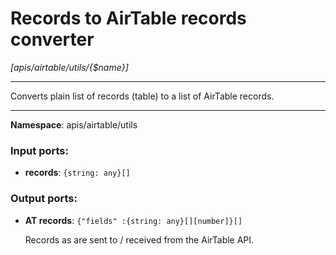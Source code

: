 # Records to AirTable records converter

_[apis/airtable/utils/{$name}]_

---

Converts plain list of records (table) to a list of AirTable records.

---

__Namespace__: apis/airtable/utils

### Input ports:

* __records__: ` {string: any}[] `

### Output ports:

* __AT records__: ` {"fields" :{string: any}[][number]}[] `

    Records as are sent to / received from the AirTable API.

